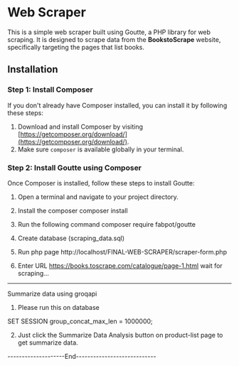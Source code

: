 
# Web Scraper

This is a simple web scraper built using Goutte, a PHP library for web scraping. It is designed to scrape data from the **BookstoScrape** website, specifically targeting the pages that list books.

## Installation

### Step 1: Install Composer
If you don't already have Composer installed, you can install it by following these steps:

1. Download and install Composer by visiting [https://getcomposer.org/download/](https://getcomposer.org/download/).
2. Make sure `composer` is available globally in your terminal.

### Step 2: Install Goutte using Composer

Once Composer is installed, follow these steps to install Goutte:

1. Open a terminal and navigate to your project directory.

2. Install the composer
   composer install
   
3. Run the following command
 composer require fabpot/goutte

4. Create database (scraping_data.sql)

5. Run php page http://localhost/FINAL-WEB-SCRAPER/scraper-form.php

6. Enter URL https://books.toscrape.com/catalogue/page-1.html
   wait for scraping...

--------------------------------------------------------------------
Summarize data using groqapi 

1. Please run this on database

SET SESSION group_concat_max_len = 1000000;

2. Just click the Summarize Data Analysis button on product-list page to get summarize data.

--------------------End----------------------------

